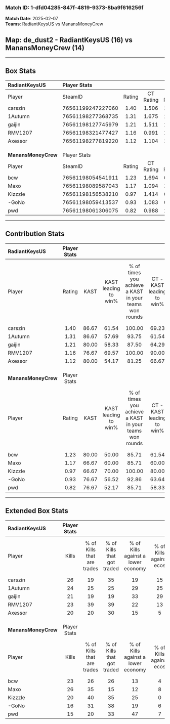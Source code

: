 ### Match ID: 1-dfd04285-847f-4819-9373-8ba9f616256f  
**Match Date**: 2025-02-07  
**Teams**: RadiantKeysUS vs ManansMoneyCrew  

## **Map**: de_dust2 - RadiantKeysUS (16) vs ManansMoneyCrew (14)  
---  

## Box Stats  

| **RadiantKeysUS**   | Player Stats      |        |           |          |       |      |       |         |        |      |     |
| :- | :- | :-: | :-: | :-: | :-: | :-: | :-: | :-: | :-: | :-: | :-: |
| Player              | SteamID           | Rating | CT Rating | T Rating | KAST  | ADR  | Kills | Assists | Deaths | K/D  | HS% |
| carszin             | 76561199247227060 |  1.40  |   1.506   |  1.617   | 86.67 | 95.2 |  26   |    8    |   21   | 1.24 | 42  |
| 1Autumn             | 76561198277368735 |  1.31  |   1.675   |  1.200   | 86.67 | 74.0 |  24   |    3    |   18   | 1.33 | 37  |
| gaijin              | 76561198127745979 |  1.21  |   1.511   |  1.022   | 80.00 | 75.8 |  21   |   12    |   18   | 1.17 | 33  |
| RMV1207             | 76561198321477427 |  1.16  |   0.991   |  1.432   | 76.67 | 82.8 |  23   |    5    |   23   | 1.00 | 60  |
| Axessor             | 76561198277819220 |  1.12  |   1.104   |  1.318   | 80.00 | 74.1 |  20   |   11    |   21   | 0.95 | 55  |
|                     |                   |        |           |          |       |      |       |         |        |      |     |
|                     |                   |        |           |          |       |      |       |         |        |      |     |
|                     |                   |        |           |          |       |      |       |         |        |      |     |
| **ManansMoneyCrew** | Player Stats      |        |           |          |       |      |       |         |        |      |     |
| Player              | SteamID           | Rating | CT Rating | T Rating | KAST  | ADR  | Kills | Assists | Deaths | K/D  | HS% |
| bcw                 | 76561198054541911 |  1.23  |   1.694   |  0.918   | 80.00 | 78.4 |  23   |    4    |   19   | 1.21 | 30  |
| Maxo                | 76561198089587043 |  1.17  |   1.094   |  1.556   | 66.67 | 86.1 |  26   |    7    |   24   | 1.08 | 65  |
| Kizzzle             | 76561198156538210 |  0.97  |   1.414   |  0.817   | 66.67 | 78.8 |  20   |   12    |   25   | 0.80 | 60  |
| -GoNo               | 76561198059413537 |  0.93  |   1.083   |  0.996   | 76.67 | 60.6 |  16   |    9    |   21   | 0.76 | 31  |
| pwd                 | 76561198061306075 |  0.82  |   0.988   |  1.114   | 76.67 | 63.5 |  15   |    9    |   26   | 0.58 | 53  |
---  

## Contribution Stats  

| **RadiantKeysUS**   | Player Stats |       |                      |                                                        |                           |                                                             |                          |                                                            |
| :- | :-: | :-: | :-: | :-: | :-: | :-: | :-: | :-: |
| Player              |    Rating    | KAST  | KAST leading to win% | % of times you achieve a KAST in your teams won rounds | CT - KAST leading to win% | CT - % of times you achieve a KAST in your teams won rounds | T - KAST leading to win% | T - % of times you achieve a KAST in your teams won rounds |
| carszin             |     1.40     | 86.67 |        61.54         |                         100.00                         |           69.23           |                           100.00                            |          53.85           |                           100.00                           |
| 1Autumn             |     1.31     | 86.67 |        57.69         |                         93.75                          |           61.54           |                            88.89                            |          53.85           |                           100.00                           |
| gaijin              |     1.21     | 80.00 |        58.33         |                         87.50                          |           64.29           |                           100.00                            |          50.00           |                           71.43                            |
| RMV1207             |     1.16     | 76.67 |        69.57         |                         100.00                         |           90.00           |                           100.00                            |          53.85           |                           100.00                           |
| Axessor             |     1.12     | 80.00 |        54.17         |                         81.25                          |           66.67           |                            88.89                            |          41.67           |                           71.43                            |
|                     |              |       |                      |                                                        |                           |                                                             |                          |                                                            |
|                     |              |       |                      |                                                        |                           |                                                             |                          |                                                            |
|                     |              |       |                      |                                                        |                           |                                                             |                          |                                                            |
| **ManansMoneyCrew** | Player Stats |       |                      |                                                        |                           |                                                             |                          |                                                            |
| Player              |    Rating    | KAST  | KAST leading to win% | % of times you achieve a KAST in your teams won rounds | CT - KAST leading to win% | CT - % of times you achieve a KAST in your teams won rounds | T - KAST leading to win% | T - % of times you achieve a KAST in your teams won rounds |
| bcw                 |     1.23     | 80.00 |        50.00         |                         85.71                          |           61.54           |                           100.00                            |          36.36           |                           66.67                            |
| Maxo                |     1.17     | 66.67 |        60.00         |                         85.71                          |           60.00           |                            75.00                            |          60.00           |                           100.00                           |
| Kizzzle             |     0.97     | 66.67 |        70.00         |                         100.00                         |           80.00           |                           100.00                            |          60.00           |                           100.00                           |
| -GoNo               |     0.93     | 76.67 |        56.52         |                         92.86                          |           63.64           |                            87.50                            |          50.00           |                           100.00                           |
| pwd                 |     0.82     | 76.67 |        52.17         |                         85.71                          |           58.33           |                            87.50                            |          45.45           |                           83.33                            |
---  

## Extended Box Stats  

| **RadiantKeysUS**   | Player Stats |                            |                            |                                    |                         |                              |                                 |        |                             |                                     |                          |                               |                            |
| :- | :-: | :-: | :-: | :-: | :-: | :-: | :-: | :-: | :-: | :-: | :-: | :-: | :-: |
| Player              |    Kills     | % of Kills that are trades | % of Kills that got traded | % of Kills against a lower economy | % of Kills against ecos | % of Kills that are flawless | % of Kills that are close duels | Deaths | % of Deaths that get traded | % of Deaths against a lower economy | % of Deaths against ecos | % of Deaths that are flawless | % of Deaths that are close |
| carszin             |      26      |             19             |             35             |                 19                 |           15            |              62              |                8                |   21   |             43              |                 19                  |            10            |              57               |             10             |
| 1Autumn             |      24      |             25             |             25             |                 29                 |           25            |              63              |                0                |   18   |             39              |                 11                  |            0             |              78               |             6              |
| gaijin              |      21      |             19             |             19             |                 33                 |           29            |              52              |               14                |   18   |             17              |                 11                  |            0             |              78               |             6              |
| RMV1207             |      23      |             39             |             39             |                 22                 |           13            |              74              |                4                |   23   |             13              |                 13                  |            4             |              70               |             0              |
| Axessor             |      20      |             20             |             30             |                 15                 |            5            |              50              |               10                |   21   |             24              |                 19                  |            10            |              48               |             5              |
|                     |              |                            |                            |                                    |                         |                              |                                 |        |                             |                                     |                          |                               |                            |
|                     |              |                            |                            |                                    |                         |                              |                                 |        |                             |                                     |                          |                               |                            |
|                     |              |                            |                            |                                    |                         |                              |                                 |        |                             |                                     |                          |                               |                            |
| **ManansMoneyCrew** | Player Stats |                            |                            |                                    |                         |                              |                                 |        |                             |                                     |                          |                               |                            |
| Player              |    Kills     | % of Kills that are trades | % of Kills that got traded | % of Kills against a lower economy | % of Kills against ecos | % of Kills that are flawless | % of Kills that are close duels | Deaths | % of Deaths that get traded | % of Deaths against a lower economy | % of Deaths against ecos | % of Deaths that are flawless | % of Deaths that are close |
| bcw                 |      23      |             26             |             26             |                 13                 |            4            |              70              |                9                |   19   |             21              |                 11                  |            0             |              84               |             0              |
| Maxo                |      26      |             35             |             15             |                 12                 |            8            |              73              |                0                |   24   |             33              |                 17                  |            0             |              58               |             0              |
| Kizzzle             |      20      |             40             |             35             |                 25                 |            0            |              60              |                0                |   25   |             32              |                 12                  |            0             |              48               |             12             |
| -GoNo               |      16      |             31             |             38             |                 19                 |            6            |              56              |                6                |   21   |             29              |                 19                  |            5             |              52               |             5              |
| pwd                 |      15      |             20             |             33             |                 47                 |            7            |              73              |               13                |   26   |             35              |                 12                  |            4             |              65               |             15             |
